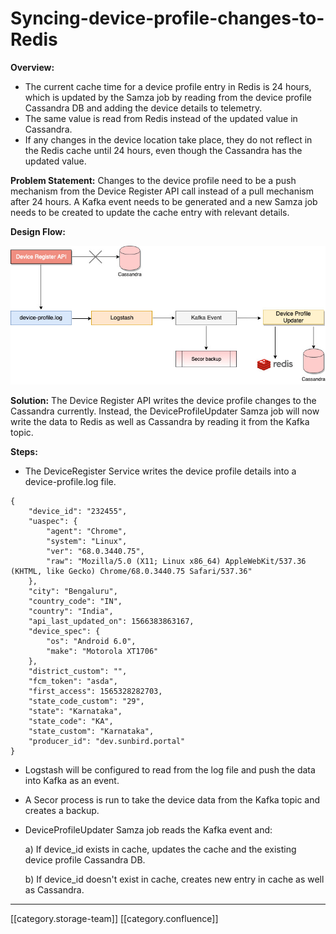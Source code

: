 # Syncing-device-profile-changes-to-Redis

**Overview:**

* The current cache time for a device profile entry in Redis is 24 hours, which is updated by the Samza job by reading from the device profile Cassandra DB and adding the device details to telemetry.
* The same value is read from Redis instead of the updated value in Cassandra.
* If any changes in the device location take place, they do not reflect in the Redis cache until 24 hours, even though the Cassandra has the updated value.

**Problem Statement:** Changes to the device profile need to be a push mechanism from the Device Register API call instead of a pull mechanism after 24 hours. A Kafka event needs to be generated and a new Samza job needs to be created to update the cache entry with relevant details.

**Design Flow:**

![](images/storage/sync-device-profile-design.jpg)

**Solution:** The Device Register API writes the device profile changes to the Cassandra currently. Instead, the DeviceProfileUpdater Samza job will now write the data to Redis as well as Cassandra by reading it from the Kafka topic.

**Steps:**

* The DeviceRegister Service writes the device profile details into a device-profile.log file.

```
{
	"device_id": "232455",
	"uaspec": {
		"agent": "Chrome",
		"system": "Linux",
		"ver": "68.0.3440.75",
		"raw": "Mozilla/5.0 (X11; Linux x86_64) AppleWebKit/537.36 (KHTML, like Gecko) Chrome/68.0.3440.75 Safari/537.36"
	},
	"city": "Bengaluru",
	"country_code": "IN",
  	"country": "India",
	"api_last_updated_on": 1566383863167,
	"device_spec": {
		"os": "Android 6.0",
		"make": "Motorola XT1706"
	},
	"district_custom": "",
	"fcm_token": "asda",
	"first_access": 1565328282703,
    "state_code_custom": "29",
	"state": "Karnataka",
	"state_code": "KA",
	"state_custom": "Karnataka",
	"producer_id": "dev.sunbird.portal"
}
```

* Logstash will be configured to read from the log file and push the data into Kafka as an event.
* A Secor process is run to take the device data from the Kafka topic and creates a backup.
*   DeviceProfileUpdater Samza job reads the Kafka event and:

    &#x20;  a) If device\_id exists in cache, updates the cache and the existing device profile Cassandra DB.

    &#x20;  b) If device\_id doesn't exist in cache, creates new entry in cache as well as Cassandra.

***

\[\[category.storage-team]] \[\[category.confluence]]
